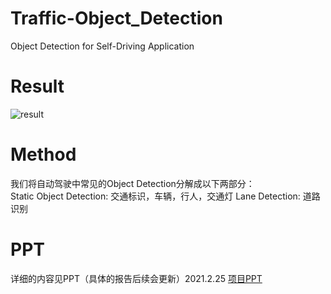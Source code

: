 # Traffic-Object_Detection
Object Detection for Self-Driving Application

# Result
![result](result2.gif)

# Method
我们将自动驾驶中常见的Object Detection分解成以下两部分：  
Static Object Detection: 交通标识，车辆，行人，交通灯
Lane Detection: 道路识别

# PPT
详细的内容见PPT（具体的报告后续会更新）2021.2.25
[项目PPT](https://github.com/CheKaiWei/Traffic-Object_Detection/blob/main/ML%20final%20project.pdf)
